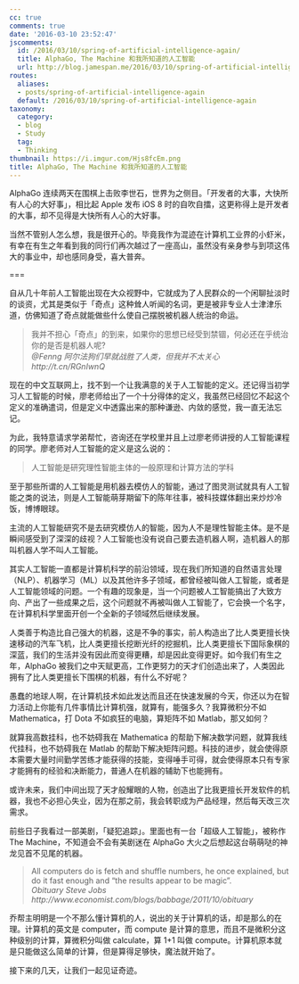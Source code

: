 ```yaml
---
cc: true
comments: true
date: '2016-03-10 23:52:47'
jscomments:
  id: /2016/03/10/spring-of-artificial-intelligence-again/
  title: AlphaGo, The Machine 和我所知道的人工智能
  url: http://blog.jamespan.me/2016/03/10/spring-of-artificial-intelligence-again/
routes:
  aliases:
  - posts/spring-of-artificial-intelligence-again
  default: /2016/03/10/spring-of-artificial-intelligence-again
taxonomy:
  category:
  - blog
  - Study
  tag:
  - Thinking
thumbnail: https://i.imgur.com/Hjs8fcEm.png
title: AlphaGo, The Machine 和我所知道的人工智能
---
```


AlphaGo 连续两天在围棋上击败李世石，世界为之侧目。「开发者的大事，大快所有人心的大好事」，相比起 Apple 发布 iOS 8 时的自吹自擂，这更称得上是开发者的大事，却不见得是大快所有人心的大好事。

当然不管别人怎么想，我是很开心的。毕竟我作为混迹在计算机工业界的小虾米，有幸在有生之年看到我的同行们再次越过了一座高山，虽然没有亲身参与到项这伟大的事业中，却也感同身受，喜大普奔。

===



自从几十年前人工智能出现在大众视野中，它就成为了人民群众的一个闲聊扯淡时的谈资，尤其是类似于「奇点」这种耸人听闻的名词，更是被非专业人士津津乐道，仿佛知道了奇点就能做些什么使自己摆脱被机器人统治的命运。


<blockquote>
我并不担心「奇点」的到来，如果你的思想已经受到禁锢，何必还在乎统治你的是否是机器人呢? 

<footer>
<cite>@Fenng 阿尔法狗们早就战胜了人类，但我并不太关心 http://t.cn/RGnIwnQ</cite>
</footer>
</blockquote>


现在的中文互联网上，找不到一个让我满意的关于人工智能的定义。还记得当初学习人工智能的时候，廖老师给出了一个十分得体的定义，我虽然已经回忆不起这个定义的准确遣词，但是定义中透露出来的那种谦逊、内敛的感觉，我一直无法忘记。

为此，我特意请求学弟帮忙，咨询还在学校里并且上过廖老师讲授的人工智能课程的同学。廖老师对人工智能的定义是这么说的：

> 人工智能是研究理性智能主体的一般原理和计算方法的学科

至于那些所谓的人工智能是用机器去模仿人的智能，通过了图灵测试就具有人工智能之类的说法，则是人工智能萌芽期留下的陈年往事，被科技媒体翻出来炒炒冷饭，博博眼球。

主流的人工智能研究不是去研究模仿人的智能，因为人不是理性智能主体。是不是瞬间感受到了深深的歧视？人工智能也没有说自己要去造机器人啊，造机器人的那叫机器人学不叫人工智能。

其实人工智能一直都是计算机科学的前沿领域，现在我们所知道的自然语言处理（NLP）、机器学习（ML）以及其他许多子领域，都曾经被叫做人工智能，或者是人工智能领域的问题。一个有趣的现象是，当一个问题被人工智能搞出了大致方向、产出了一些成果之后，这个问题就不再被叫做人工智能了，它会换一个名字，在计算机科学里面开创一个全新的子领域然后继续发展。

人类善于构造比自己强大的机器，这是不争的事实，前人构造出了比人类更擅长快速移动的汽车飞机，比人类更擅长挖断光纤的挖掘机，比人类更擅长下国际象棋的深蓝，我们的生活并没有因此而变得更糟，却是因此变得更好。如今我们有生之年，AlphaGo 被我们之中天赋更高，工作更努力的天才们创造出来了，人类因此拥有了比人类更擅长下围棋的机器，有什么不好呢？

愚蠢的地球人啊，在计算机技术如此发达而且还在快速发展的今天，你还以为在智力活动上你能有几件事情比计算机强，就算有，能强多久？我算微积分不如 Mathematica，打 Dota 不如疯狂的电脑，算矩阵不如 Matlab，那又如何？

就算我高数挂科，也不妨碍我在 Mathematica 的帮助下解决数学问题，就算我线代挂科，也不妨碍我在 Matlab 的帮助下解决矩阵问题。科技的进步，就会使得原本需要大量时间勤学苦练才能获得的技能，变得唾手可得，就会使得原本只有专家才能拥有的经验和决断能力，普通人在机器的辅助下也能拥有。

或许未来，我们中间出现了天才般耀眼的人物，创造出了比我更擅长开发软件的机器，我也不必担心失业，因为在那之前，我会转职成为产品经理，然后每天改三次需求。

前些日子我看过一部美剧，「疑犯追踪」。里面也有一台「超级人工智能」，被称作 The Machine，不知道会不会有美剧迷在 AlphaGo 大火之后想起这台萌萌哒的神龙见首不见尾的机器。


<blockquote>
All computers do is fetch and shuffle numbers, he once explained, but do it fast enough and “the results appear to be magic”.

<footer>
<cite>Obituary Steve Jobs http://www.economist.com/blogs/babbage/2011/10/obituary</cite>
</footer>
</blockquote>


乔帮主明明是一个不那么懂计算机的人，说出的关于计算机的话，却是那么的在理。计算机的英文是 computer，而 compute 是计算的意思，而且不是微积分这种级别的计算，算微积分叫做 calculate，算 1+1 叫做 compute。计算机原本就是只能做这么简单的计算，但是算得足够快，魔法就开始了。

接下来的几天，让我们一起见证奇迹。